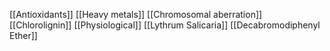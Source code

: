 [[Antioxidants]]
[[Heavy metals]]
[[Chromosomal aberration]]
[[Chlorolignin]]
[[Physiological]]
[[Lythrum Salicaria]]
[[Decabromodiphenyl Ether]]
